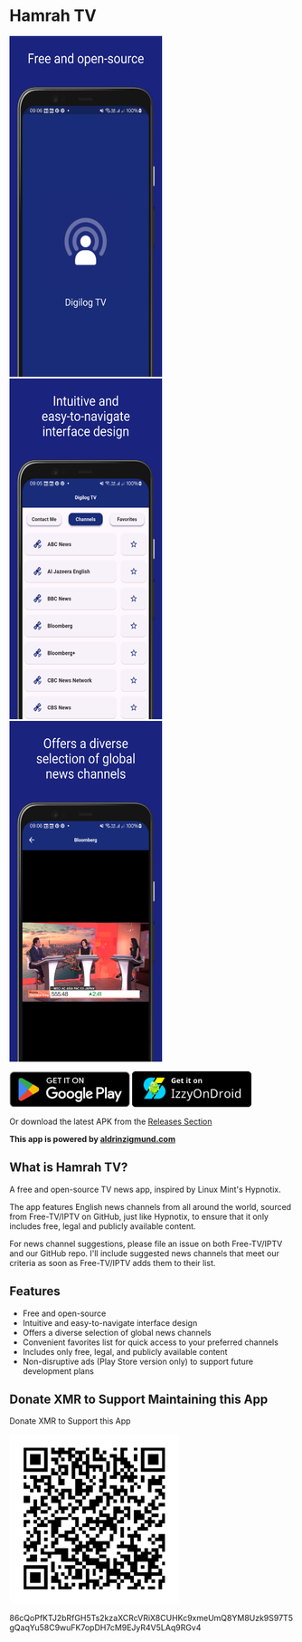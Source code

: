 # Hamrah TV

<img src="screenshots/screenshot1.png" alt="Screenshot 1" width="270" height="602"><img src="screenshots/screenshot2.png" alt="Screenshot 2" width="270" height="602"><img src="screenshots/screenshot3.png" alt="Screenshot 3" width="270" height="602">

[<img src="badges/GetItOnGooglePlay_Badge_Web_color_English.png"
     alt="Get it on Google Play"
     height="63">](https://play.google.com/store/apps/details?id=io.github.aldrinzigmundv.hamrahtv)
[<img src="badges/IzzyOnDroid2.png"
     alt="Get it on Google Play"
     height="63">](https://apt.izzysoft.de/packages/io.github.aldrinzigmundv.hamrahtv/)

Or download the latest APK from the [Releases Section](https://github.com/aldrinzigmundv/hamrahtv/releases/latest)

**This app is powered by [aldrinzigmund.com](https://www.aldrinzigmund.com/)**

## What is Hamrah TV?

A free and open-source TV news app, inspired by Linux Mint's Hypnotix.

The app features English news channels from all around the world, sourced from Free-TV/IPTV on GitHub, just like Hypnotix, to ensure that it only includes free, legal and publicly available content.

For news channel suggestions, please file an issue on both Free-TV/IPTV and our GitHub repo. I'll include suggested news channels that meet our criteria as soon as Free-TV/IPTV adds them to their list.

## Features
* Free and open-source
* Intuitive and easy-to-navigate interface design
* Offers a diverse selection of global news channels
* Convenient favorites list for quick access to your preferred channels
* Includes only free, legal, and publicly available content
* Non-disruptive ads (Play Store version only) to support future development plans

## Donate XMR to Support Maintaining this App

Donate XMR to Support this App

<img src="assets/images/monero.png" alt="XMR Wallet QR Code" width="300" height="300">

86cQoPfKTJ2bRfGH5Ts2kzaXCRcVRiX8CUHKc9xmeUmQ8YM8Uzk9S97T5gQaqYu58C9wuFK7opDH7cM9EJyR4V5LAq9RGv4

